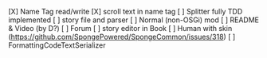 
[X] Name Tag read/write
[X] scroll text in name tag
[ ] Splitter fully TDD implemented
[ ] story file and parser
[ ] Normal (non-OSGi) mod
[ ] README & Video (by D?)
[ ] Forum
[ ] story editor in Book
[ ] Human with skin (https://github.com/SpongePowered/SpongeCommon/issues/318)
[ ] FormattingCodeTextSerializer
